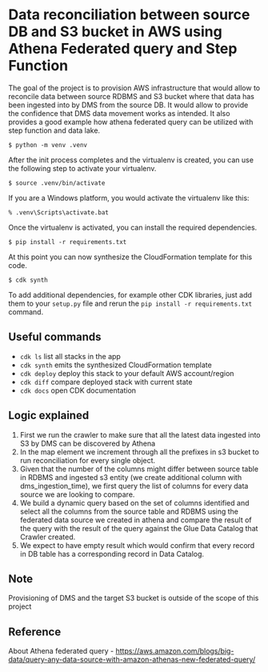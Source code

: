 
# Data reconciliation between source DB and S3 bucket in AWS using Athena Federated query and Step Function

The goal of the project is to provision AWS infrastructure that would allow to reconcile data between source RDBMS and S3 bucket where that data has been ingested into by DMS from the source DB.
It would allow to provide the confidence that DMS data movement works as intended. It also provides a good example how athena federated query can be utilized with step function and data lake.

```
$ python -m venv .venv
```

After the init process completes and the virtualenv is created, you can use the following
step to activate your virtualenv.

```
$ source .venv/bin/activate
```

If you are a Windows platform, you would activate the virtualenv like this:

```
% .venv\Scripts\activate.bat
```

Once the virtualenv is activated, you can install the required dependencies.

```
$ pip install -r requirements.txt
```

At this point you can now synthesize the CloudFormation template for this code.

```
$ cdk synth
```

To add additional dependencies, for example other CDK libraries, just add
them to your `setup.py` file and rerun the `pip install -r requirements.txt`
command.

## Useful commands

 * `cdk ls`          list all stacks in the app
 * `cdk synth`       emits the synthesized CloudFormation template
 * `cdk deploy`      deploy this stack to your default AWS account/region
 * `cdk diff`        compare deployed stack with current state
 * `cdk docs`        open CDK documentation


## Logic explained
1. First we run the crawler to make sure that all the latest data ingested into S3 by DMS can be discovered by Athena
2. In the map element we increment through all the prefixes in s3 bucket to run reconciliation for every single object.
3. Given that the number of the columns might differ between source table in RDBMS and ingested s3 entity (we create additional column with dms_ingestion_time), we first query the list of columns for every 
data source we are looking to compare.
4. We build a dynamic query based on the set of columns identified and select all the columns from the source table and RDBMS using the federated data source we created in athena 
and compare the result of the query with the result of the query against the Glue Data Catalog that Crawler created.
5. We expect to have empty result which would confirm that every record in DB table has a corresponding record in Data Catalog.

## Note
Provisioning of DMS and the target S3 bucket is outside of the scope of this project
## Reference
About Athena federated query - https://aws.amazon.com/blogs/big-data/query-any-data-source-with-amazon-athenas-new-federated-query/